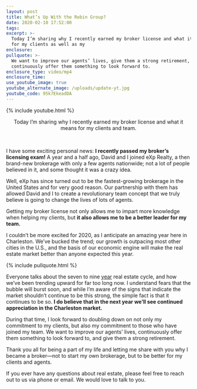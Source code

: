 ```yaml
---
layout: post
title: What’s Up With the Robin Group?
date: 2020-02-10 17:52:00
tags:
excerpt: >-
  Today I’m sharing why I recently earned my broker license and what it means
  for my clients as well as my
enclosure:
pullquote: >-
  We want to improve our agents’ lives, give them a strong retirement, and
  continuously offer them something to look forward to.
enclosure_type: video/mp4
enclosure_time:
use_youtube_image: true
youtube_alternate_image: /uploads/update-yt.jpg
youtube_code: 95k7EkeadDA
---
```


{% include youtube.html %}

<center>Today I&rsquo;m sharing why I recently earned my broker license and what it means for my clients and team.</center>

&nbsp;

I have some exciting personal news: **I recently passed my broker’s licensing exam\!** A year and a half ago, David and I joined eXp Realty, a then brand-new brokerage with only a few agents nationwide; not a lot of people believed in it, and some thought it was a crazy idea.&nbsp;

Well, eXp has since turned out to be the fastest-growing brokerage in the United States and for very good reason. Our partnership with them has allowed David and I to create a revolutionary team concept that we truly believe is going to change the lives of lots of agents.&nbsp;

Getting my broker license not only allows me to impart more knowledge when helping my clients, but **it also allows me to be a better leader for my team.**

I couldn’t be more excited for 2020, as I anticipate an amazing year here in Charleston. We’ve bucked the trend; our growth is outpacing most other cities in the U.S., and the basis of our economic engine will make the real estate market better than anyone expected this year.&nbsp;

{% include pullquote.html %}

Everyone talks about the seven to nine <u>year</u> real estate cycle, and how we’ve been trending upward for far too long now. I understand fears that the bubble will burst soon, and while I’m aware of the signs that indicate the market shouldn’t continue to be this strong, the simple fact is that it continues to be so. **I do believe that in the next year we’ll see continued appreciation in the Charleston market.&nbsp;**

During that time, I look forward to doubling down on not only my commitment to my clients, but also my commitment to those who have joined my team. We want to improve our agents’ lives, continuously offer them something to look forward to, and give them a strong retirement.

Thank you all for being a part of my life and letting me share with you why I became a broker—not to start my own brokerage, but to be better for my clients and agents.

If you ever have any questions about real estate, please feel free to reach out to us via phone or email. We would love to talk to you.